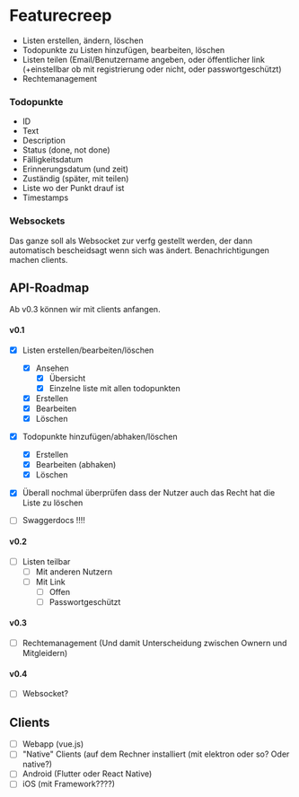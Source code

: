 # Featurecreep

* Listen erstellen, ändern, löschen
* Todopunkte zu Listen hinzufügen, bearbeiten, löschen
* Listen teilen (Email/Benutzername angeben, oder öffentlicher link (+einstellbar ob mit registrierung oder nicht, oder passwortgeschützt)
* Rechtemanagement

### Todopunkte

* ID
* Text
* Description
* Status (done, not done)
* Fälligkeitsdatum
* Erinnerungsdatum (und zeit)
* Zuständig (später, mit teilen)
* Liste wo der Punkt drauf ist
* Timestamps


### Websockets

Das ganze soll als Websocket zur verfg gestellt werden, der dann automatisch bescheidsagt wenn sich was ändert. Benachrichtigungen machen clients.

## API-Roadmap

Ab v0.3 können wir mit clients anfangen.

#### v0.1

* [x] Listen erstellen/bearbeiten/löschen
  * [x] Ansehen
    * [x] Übersicht
    * [x] Einzelne liste mit allen todopunkten
  * [x] Erstellen
  * [x] Bearbeiten
  * [x] Löschen
* [x] Todopunkte hinzufügen/abhaken/löschen
  * [x] Erstellen
  * [x] Bearbeiten (abhaken)
  * [x] Löschen

* [x] Überall nochmal überprüfen dass der Nutzer auch das Recht hat die Liste zu löschen

* [ ] Swaggerdocs !!!!

#### v0.2

* [ ] Listen teilbar
  * [ ] Mit anderen Nutzern
  * [ ] Mit Link
    * [ ] Offen
    * [ ] Passwortgeschützt

#### v0.3

* [ ] Rechtemanagement (Und damit Unterscheidung zwischen Ownern und Mitgleidern)

#### v0.4 

* [ ] Websocket?

## Clients

* [ ] Webapp (vue.js)
* [ ] "Native" Clients (auf dem Rechner installiert (mit elektron oder so? Oder native?)
* [ ] Android (Flutter oder React Native)
* [ ] iOS (mit Framework????)
